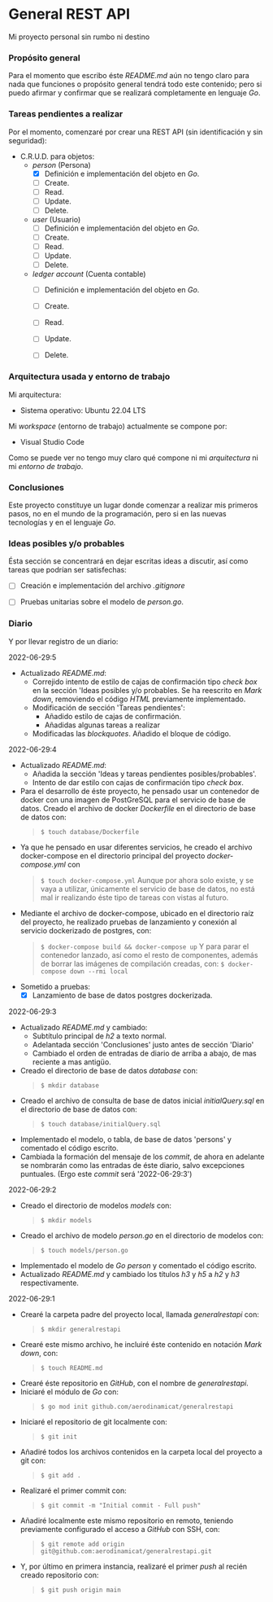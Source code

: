 # General REST API
Mi proyecto personal sin rumbo ni destino

### Propósito general
Para el momento que escribo éste *README.md* aún no tengo claro para nada que funciones
o propósito general tendrá todo este contenido; pero si puedo afirmar y confirmar que
se realizará completamente en lenguaje *Go*.


### Tareas pendientes a realizar
Por el momento, comenzaré por crear una REST API (sin identificación y sin seguridad):
- C.R.U.D. para objetos:
    - *person* (Persona)
        - [x] Definición e implementación del objeto en *Go*.
        - [ ] Create.
        - [ ] Read.
        - [ ] Update.
        - [ ] Delete.
    - *user* (Usuario)
        - [ ] Definición e implementación del objeto en *Go*.
        - [ ] Create.
        - [ ] Read.
        - [ ] Update.
        - [ ] Delete.
    - *ledger account* (Cuenta contable)
        - [ ] Definición e implementación del objeto en *Go*.
        - [ ] Create.
        - [ ] Read.
        - [ ] Update.
        - [ ] Delete.


### Arquitectura usada y entorno de trabajo
Mi arquitectura:
- Sistema operativo: Ubuntu 22.04 LTS

Mi *workspace* (entorno de trabajo) actualmente se compone por:
- Visual Studio Code

Como se puede ver no tengo muy claro qué compone ni mi *arquitectura* ni mi *entorno de
trabajo*.


### Conclusiones
Este proyecto constituye un lugar donde comenzar a realizar mis primeros pasos, no en
el mundo de la programación, pero si en las nuevas tecnologías y en el lenguaje *Go*.


### Ideas posibles y/o probables
Ésta sección se concentrará en dejar escritas ideas a discutir, así como tareas que
podrían ser satisfechas:
- [ ] Creación e implementación del archivo *.gitignore*
- [ ] Pruebas unitarias sobre el modelo de *person.go*.


### Diario
Y por llevar registro de un diario:

2022-06-29:5
- Actualizado *README.md*:
    - Correjido intento de estilo de cajas de confirmación tipo *check box* en la
    sección 'Ideas posibles y/o probables. Se ha reescrito en *Mark
    down*, removiendo el código *HTML* previamente implementado.
    - Modificación de sección 'Tareas pendientes':
        - Añadido estilo de cajas de confirmación.
        - Añadidas algunas tareas a realizar
    - Modificadas las *blockquotes*. Añadido el bloque de código.

2022-06-29:4
- Actualizado *README.md*:
    - Añadida la sección 'Ideas y tareas pendientes posibles/probables'.
    - Intento de dar estilo con cajas de confirmación tipo *check box*.
- Para el desarrollo de éste proyecto, he pensado usar un contenedor de docker con una
imagen de PostGreSQL para el servicio de base de datos. Creado el archivo de docker
*Dockerfile* en el directorio de base de datos con:
    > `$ touch database/Dockerfile`
- Ya que he pensado en usar diferentes servicios, he creado el archivo docker-compose
en el directorio principal del proyecto *docker-compose.yml* con
    > `$ touch docker-compose.yml`
Aunque por ahora solo existe, y se vaya a utilizar, únicamente el servicio de base de
datos, no está mal ir realizando éste tipo de tareas con vistas al futuro.
- Mediante el archivo de docker-compose, ubicado en el directorio raíz del proyecto, he
realizado pruebas de lanzamiento y conexión al servicio dockerizado de postgres, con:
    > `$ docker-compose build && docker-compose up`
Y para parar el contenedor lanzado, así como el resto de componentes, además de borrar
las imágenes de compilación creadas, con:
    > `$ docker-compose down --rmi local`
- Sometido a pruebas:
    - [x] Lanzamiento de base de datos postgres dockerizada.

2022-06-29:3
- Actualizado *README.md* y cambiado:
    - Subtítulo principal de *h2* a texto normal.
    - Adelantada sección 'Conclusiones' justo antes de sección 'Diario'
    - Cambiado el orden de entradas de diario de arriba a abajo, de mas reciente a mas
    antigüo.
- Creado el directorio de base de datos *database* con:
    > `$ mkdir database`
- Creado el archivo de consulta de base de datos inicial *initialQuery.sql* en el 
directorio de base de datos con:
    > `$ touch database/initialQuery.sql`
- Implementado el modelo, o tabla, de base de datos 'persons' y comentado el código
escrito.
- Cambiada la formación del mensaje de los *commit*, de ahora en adelante se nombrarán
como las entradas de éste diario, salvo excepciones puntuales. (Ergo este *commit* será
'2022-06-29:3')

2022-06-29:2
- Creado el directorio de modelos *models* con:
    > `$ mkdir models`
- Creado el archivo de modelo *person.go* en el directorio de modelos con:
    > `$ touch models/person.go`
- Implementado el modelo de *Go* *person* y comentado el código escrito.
- Actualizado *README.md* y cambiado los títulos *h3* y *h5* a *h2* y *h3*
respectivamente.

2022-06-29:1
- Crearé la carpeta padre del proyecto local, llamada *generalrestapi* con:
    > `$ mkdir generalrestapi`
- Crearé este mismo archivo, he incluiré éste contenido en notación *Mark down*, con:
    > `$ touch README.md`
- Crearé éste repositorio en *GitHub*, con el nombre de *generalrestapi*.
- Iniciaré el módulo de *Go* con:
    > `$ go mod init github.com/aerodinamicat/generalrestapi`
- Iniciaré el repositorio de git localmente con:
    > `$ git init`
- Añadiré todos los archivos contenidos en la carpeta local del proyecto a git con:
    > `$ git add .`
- Realizaré el primer commit con:
    > `$ git commit -m "Initial commit - Full push"`
- Añadiré localmente este mismo repositorio en remoto, teniendo previamente
configurado el acceso a *GitHub* con SSH, con:
    > `$ git remote add origin git@github.com:aerodinamicat/generalrestapi.git`
- Y, por último en primera instancia, realizaré el primer *push* al recién creado
repositorio con:
    > `$ git push origin main`
